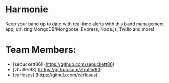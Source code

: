 # Harmonie
Keep your band up to date with real time alerts with this band management app, utilizing MongoDB/Mongoose, Express, Node.js, Twilio and more!

# Team Members:
* [sepuckett86] (https://github.com/sepuckett86)
* [zbutler93] (https://github.com/zbutler93)
* [carlosus] (https://github.com/carlosus)
